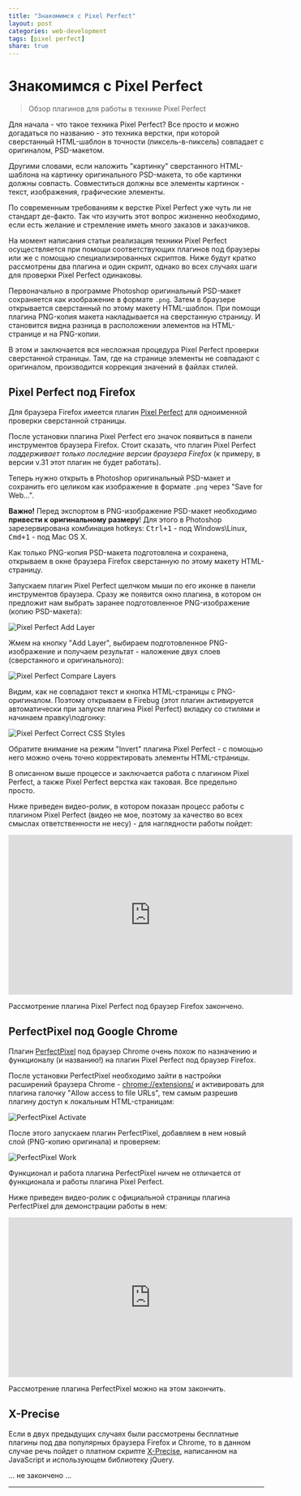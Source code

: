 ```yaml
---
title: "Знакомимся с Pixel Perfect"
layout: post
categories: web-development
tags: [pixel perfect]
share: true
---
```


# Знакомимся с Pixel Perfect

> Обзор плагинов для работы в технике Pixel Perfect

Для начала - что такое техника Pixel Perfect? Все просто и можно догадаться по названию - это техника верстки, при которой сверстанный HTML-шаблон в точности (пиксель-в-пиксель) совпадает с оригиналом, PSD-макетом.

Другими словами, если наложить "картинку" сверстанного HTML-шаблона на картинку оригинального PSD-макета, то обе картинки должны совпасть. Совместиться должны все элементы картинок - текст, изображения, графические элементы.

По современным требованиям к верстке Pixel Perfect уже чуть ли не стандарт де-факто. Так что изучить этот вопрос жизненно необходимо, если есть желание и стремление иметь много заказов и заказчиков.

На момент написания статьи реализация техники Pixel Perfect осуществляется при помощи соответствующих плагинов под браузеры или же с помощью специализированных скриптов. Ниже будут кратко рассмотрены два плагина и один скрипт, однако во всех случаях шаги для проверки Pixel Perfect одинаковы.

Первоначально в программе Photoshop оригинальный PSD-макет сохраняется как изображение в формате `.png`. Затем в браузере открывается сверстанный по этому макету HTML-шаблон. При помощи плагина PNG-копия макета накладывается на сверстанную страницу. И становится видна разница в расположении элементов на HTML-странице и на PNG-копии.

В этом и заключается вся несложная процедура Pixel Perfect проверки сверстанной страницы. Там, где на странице элементы не совпадают с оригиналом, производится коррекция значений в файлах стилей.

## Pixel Perfect под Firefox

Для браузера Firefox имеется плагин [Pixel Perfect][1] для одноименной проверки сверстанной страницы.

После установки плагина Pixel Perfect его значок появиться в панели инструментов браузера Firefox. Стоит сказать, что плагин Pixel Perfect *поддерживает только последние версии браузера Firefox* (к примеру, в версии v.31 этот плагин не будет работать).

Теперь нужно открыть в Photoshop оригинальный PSD-макет и сохранить его целиком как изображение в формате `.png` через "Save for Web…".

**Важно!** Перед экспортом в PNG-изображение PSD-макет необходимо **привести к оригинальному размеру**! Для этого в Photoshop зарезервирована комбинация hotkeys: <kbd>Ctrl+1</kbd> - под Windows\Linux, <kbd>Cmd+1</kbd> - под Mac OS X.

Как только PNG-копия PSD-макета подготовлена и сохранена, открываем в окне браузера Firefox сверстанную по этому макету HTML-страницу.

Запускаем плагин Pixel Perfect щелчком мыши по его иконке в панели инструментов браузера. Сразу же появится окно плагина, в котором он предложит нам выбрать заранее подготовленное PNG-изображение (копию PSD-макета):

![Pixel Perfect Add Layer]({{site.url}}/images/uploads/2015/04/pixel_perfect_01.png "Pixel Perfect Add Layer")

Жмем на кнопку "Add Layer", выбираем подготовленное PNG-изображение и получаем результат - наложение двух слоев (сверстанного и оригинального):

![Pixel Perfect Compare Layers]({{site.url}}/images/uploads/2015/04/pixel_perfect_02.png "Pixel Perfect Compare Layers")

Видим, как не совпадают текст и кнопка HTML-страницы c PNG-оригиналом. Поэтому открываем в Firebug (этот плагин активируется автоматически при запуске плагина Pixel Perfect) вкладку со стилями и начинаем правку\подгонку:

![Pixel Perfect Correct CSS Styles]({{site.url}}/images/uploads/2015/04/pixel_perfect_03.png "Pixel Perfect Correct CSS Styles")

Обратите внимание на режим "Invert" плагина Pixel Perfect - с помощью него можно очень точно корректировать элементы HTML-страницы.

В описанном выше процессе и заключается работа с плагином Pixel Perfect, а также Pixel Perfect верстка как таковая. Все предельно просто.

Ниже приведен видео-ролик, в котором показан процесс работы с плагином Pixel Perfect (видео не мое, поэтому за качество во всех смыслах ответственности не несу) - для наглядности работы пойдет:

<iframe width="560" height="315" src="https://www.youtube.com/embed/E9R-dhu2g_E" frameborder="0"> </iframe>

Рассмотрение плагина Pixel Perfect под браузер Firefox закончено.

## PerfectPixel под Google Chrome

Плагин [PerfectPixel][2] под браузер Chrome очень похож по назначению и функционалу (и названию!) на плагин Pixel Perfect под браузер Firefox.

После установки PerfectPixel необходимо зайти в настройки расширений браузера Chrome - [chrome://extensions/](chrome://extensions/) и активировать для плагина галочку "Allow access to  file URLs", тем самым разрешив плагину доступ к локальным HTML-страницам:

![PerfectPixel Activate]({{site.url}}/images/uploads/2015/04/perfectpixel_01.png "PerfectPixel Activate")

После этого запускаем плагин PerfectPixel, добавляем в нем новый слой (PNG-копию оригинала) и проверяем:

![PerfectPixel Work]({{site.url}}/images/uploads/2015/04/perfectpixel_02.png "PerfectPixel Work")

Функционал и работа плагина PerfectPixel ничем не отличается от функционала и работы плагина Pixel Perfect.

Ниже приведен видео-ролик с официальной страницы плагина PerfectPixel для демонстрации работы в нем:

<iframe width="560" height="315" src="https://www.youtube.com/embed/jxzcKRRgfCg" frameborder="0"> </iframe>

Рассмотрение плагина PerfectPixel можно на этом закончить.

## X-Precise

Если в двух предыдущих случаях были рассмотрены бесплатные плагины под два популярных браузера Firefox и Chrome, то в данном случае речь пойдет о платном скрипте [X-Precise][3], написанном на JavaScript и использующем библиотеку jQuery.

… не закончено …

***
[1]: https://addons.mozilla.org/ru/firefox/addon/pixel-perfect/ "Pixel Perfect"
[2]: https://chrome.google.com/webstore/detail/perfectpixel-by-welldonec/dkaagdgjmgdmbnecmcefdhjekcoceebi "PerfectPixel"
[3]: http://codecanyon.net/item/xprecise/78685 "X-Precise"
